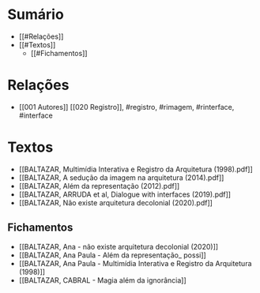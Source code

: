 # Sumário
- [[#Relações]]
- [[#Textos]]
	- [[#Fichamentos]]
# Relações 
- [[001 Autores]] [[020 Registro]], #registro, #rimagem, #rinterface, #interface
# Textos 
- [[BALTAZAR,  Multimídia Interativa e Registro da Arquitetura (1998).pdf]]
- [[BALTAZAR, A sedução da imagem na arquitetura (2014).pdf]]
- [[BALTAZAR, Além da representação (2012).pdf]]
- [[BALTAZAR, ARRUDA et al, Dialogue with interfaces (2019).pdf]]
- [[BALTAZAR, Não existe arquitetura decolonial (2020).pdf]]

## Fichamentos 
- [[BALTAZAR, Ana - não existe arquitetura decolonial (2020)]]
- [[BALTAZAR, Ana Paula - Além da representação_ possi]]
- [[BALTAZAR, Ana Paula - Multimídia Interativa e Registro da Arquitetura (1998)]]
- [[BALTAZAR, CABRAL - Magia além da ignorância]]
